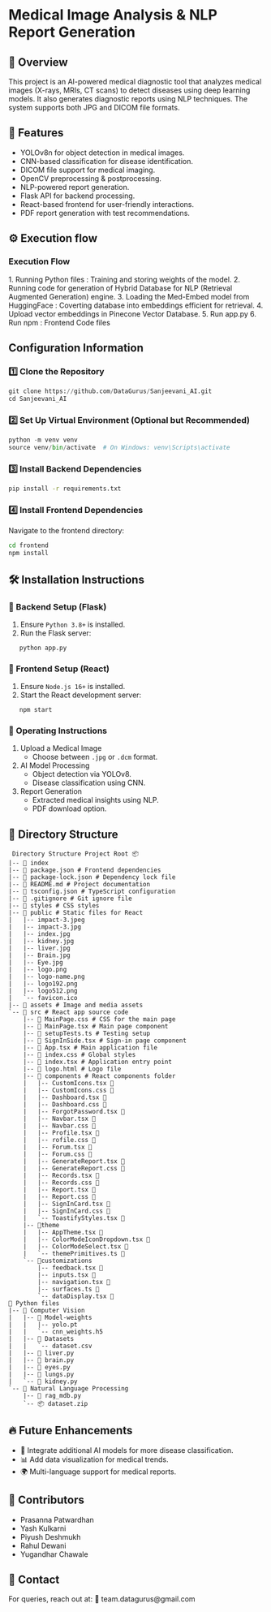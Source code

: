 # Medical Image Analysis & NLP Report Generation

<h2>📌 Overview</h1>
This project is an AI-powered medical diagnostic tool that analyzes medical images (X-rays, MRIs, CT scans) to detect diseases using deep learning models. It also generates diagnostic reports using NLP techniques. The system supports both JPG and DICOM file formats.

<h2>🚀 Features</h2>

- YOLOv8n for object detection in medical images.
- CNN-based classification for disease identification.
- DICOM file support for medical imaging.
- OpenCV preprocessing & postprocessing.
- NLP-powered report generation.
- Flask API for backend processing.
- React-based frontend for user-friendly interactions.
- PDF report generation with test recommendations.

 <h2>⚙️ Execution flow</h2>

 <h3>Execution Flow</h3>
1. Running Python files : Training and storing weights of the model.
2. Running code for generation  of Hybrid Database for NLP (Retrieval Augmented Generation) engine.
3. Loading the Med-Embed model from HuggingFace : Coverting database into embeddings efficient for retrieval.
4. Upload vector embeddings in Pinecone Vector Database.
5. Run app.py
6. Run npm : Frontend Code files


 <h2>Configuration Information</h2>

 <h3>1️⃣ Clone the Repository</h3>

```python
git clone https://github.com/DataGurus/Sanjeevani_AI.git
cd Sanjeevani_AI
```

 <h3>2️⃣ Set Up Virtual Environment (Optional but Recommended)</h3>

```python
python -m venv venv
source venv/bin/activate  # On Windows: venv\Scripts\activate
```

 <h3>3️⃣ Install Backend Dependencies</h3>

```bash
pip install -r requirements.txt
```

 <h3>4️⃣ Install Frontend Dependencies</h3>
Navigate to the frontend directory:

```bash
cd frontend
npm install
```

<h2> 🛠 Installation Instructions</h2>

 <h3>🔹 Backend Setup (Flask)</h3>

1. Ensure `Python 3.8+` is installed.
2. Run the Flask server:

```python
   python app.py
```

 <h3>🔹 Frontend Setup (React)</h3>

1. Ensure `Node.js 16+` is installed.
2. Start the React development server:
```bash
   npm start
```
 <h3>🚀 Operating Instructions</h3>

1. Upload a Medical Image
   - Choose between `.jpg` or `.dcm` format.
2. AI Model Processing
   - Object detection via YOLOv8.
   - Disease classification using CNN.
3. Report Generation
   - Extracted medical insights using NLP.
   - PDF download option.

 <h2>📂 Directory Structure</h2>

```
 Directory Structure Project Root 📦 
|-- 📄 index 
|-- 📄 package.json # Frontend dependencies 
|-- 📄 package-lock.json # Dependency lock file 
|-- 📄 README.md # Project documentation 
|-- 📄 tsconfig.json # TypeScript configuration 
|-- 📄 .gitignore # Git ignore file 
|-- 📄 styles # CSS styles
|-- 📁 public # Static files for React
|   |-- impact-3.jpeg 
|   |-- impact-3.jpg 
|   |-- index.jpg 
|   |-- kidney.jpg 
|   |-- liver.jpg 
|   |-- Brain.jpg 
|   |-- Eye.jpg 
|   |-- logo.png 
|   |-- logo-name.png 
|   |-- logo192.png 
|   |-- logo512.png 
|   `-- favicon.ico 
|-- 📁 assets # Image and media assets 
`-- 📁 src # React app source code 
    |-- 📄 MainPage.css # CSS for the main page 
    |-- 📄 MainPage.tsx # Main page component 
    |-- 📄 setupTests.ts # Testing setup 
    |-- 📄 SignInSide.tsx # Sign-in page component 
    |-- 📄 App.tsx # Main application file 
    |-- 📄 index.css # Global styles 
    |-- 📄 index.tsx # Application entry point 
    |-- 📄 logo.html # Logo file 
    |-- 📁 components # React components folder 
    |   |-- CustomIcons.tsx 📄 
    |   |-- CustomIcons.css 🎨 
    |   |-- Dashboard.tsx 📄 
    |   |-- Dashboard.css 🎨
    |   |-- ForgotPassword.tsx 📄
    |   |-- Navbar.tsx 📄
    |   |-- Navbar.css 🎨
    |   |-- Profile.tsx 📄
    |   |-- rofile.css 🎨
    |   |-- Forum.tsx 📄
    |   |-- Forum.css 🎨
    |   |-- GenerateReport.tsx 📄
    |   |-- GenerateReport.css 🎨
    |   |-- Records.tsx 📄
    |   |-- Records.css 🎨
    |   |-- Report.tsx 📄 
    |   |-- Report.css 🎨
    |   |-- SignInCard.tsx 📄
    |   |-- SignInCard.css 🎨
    |   `-- ToastifyStyles.tsx 📄
    |-- 📁theme
    |   |-- AppTheme.tsx 📄
    |   |-- ColorModeIconDropdown.tsx 📄
    |   |-- ColorModeSelect.tsx 📄
    |   `-- themePrimitives.ts 📜
    `-- 📁customizations
        |-- feedback.tsx 📄
        |-- inputs.tsx 📄
        |-- navigation.tsx 📄
        |-- surfaces.ts 📜
        `-- dataDisplay.tsx 📄
📁 Python files 
|-- 📁 Computer Vision  
|   |-- 📁 Model-weights
|   |   |-- yolo.pt
|   |   `-- cnn_weights.h5
|   |-- 📁 Datasets
|   |   `-- dataset.csv
|   |-- 📄 liver.py
|   |-- 📄 brain.py
|   |-- 📄 eyes.py
|   |-- 📄 lungs.py 
|   `-- 📄 kidney.py
`-- 📁 Natural Language Processing
    |-- 📄 rag_mdb.py
    `-- 📦 dataset.zip
```

 <h2>🔥 Future Enhancements</h2>
 
- 🏥 Integrate additional AI models for more disease classification.
- 📊 Add data visualization for medical trends.
- 🌍 Multi-language support for medical reports.

 <h2>🤝 Contributors</h2>

- Prasanna Patwardhan
- Yash Kulkarni
- Piyush Deshmukh
- Rahul Dewani
- Yugandhar Chawale

<h2> 📧 Contact</h2>
For queries, reach out at:
📩 team.datagurus@gmail.com
